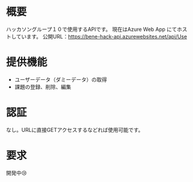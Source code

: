 # 概要
ハッカソングループ１０で使用するAPIです。
現在はAzure Web App にてホストしています。
公開URL：https://bene-hack-api.azurewebsites.net/api/Use

# 提供機能
- ユーザーデータ（ダミーデータ）の取得
- 課題の登録、削除、編集

# 認証
なし。URLに直接GETアクセスするなどれば使用可能です。

# 要求
開発中😢